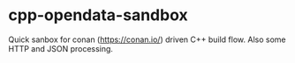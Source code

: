# cpp-opendata-sandbox

Quick sanbox for conan (https://conan.io/) driven C++ build flow. Also some HTTP and JSON processing.
